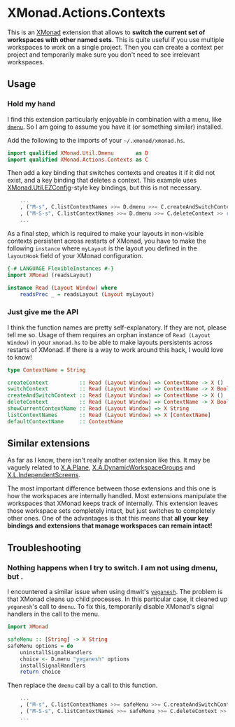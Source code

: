 # XMonad.Actions.Contexts

This is an [XMonad](http://xmonad.org) extension that allows to **switch the
current set of workspaces with other named sets**. This is quite useful if you
use multiple workspaces to work on a single project. Then you can create a
context per project and temporarily make sure you don't need to see irrelevant
workspaces.


## Usage

### Hold my hand

I find this extension particularly enjoyable in combination with a menu, like
[`dmenu`](http://tools.suckless.org/dmenu/). So I am going to assume you have it
(or something similar) installed.

Add the following to the imports of your `~/.xmonad/xmonad.hs`.
```haskell
import qualified XMonad.Util.Dmenu       as D
import qualified XMonad.Actions.Contexts as C
```

Then add a key binding that switches contexts and creates it if it did not
exist, and a key binding that deletes a context.
This example uses
[XMonad.Util.EZConfig](http://xmonad.org/xmonad-docs/xmonad-contrib/XMonad-Util-EZConfig.html)-style
key bindings, but this is not necessary.
```haskell
    ...
    , ("M-s", C.listContextNames >>= D.dmenu >>= C.createAndSwitchContext)
    , ("M-S-s", C.listContextNames >>= D.dmenu >>= C.deleteContext >> return ())
    ...
```

As a final step, which is required to make your layouts in non-visible contexts
persistent across restarts of XMonad, you have to make the following `instance`
where `myLayout` is the layout you defined in the `layoutHook` field of your
XMonad configuration.
```haskell
{-# LANGUAGE FlexibleInstances #-}
import XMonad (readsLayout)

instance Read (Layout Window) where
    readsPrec _ = readsLayout (Layout myLayout)
```


### Just give me the API

I think the function names are pretty self-explanatory. If they are not, please
tell me so. Usage of them requires an orphan instance of `Read (Layout Window)`
in your `xmonad.hs` to be able to make layouts persistents across restarts of
XMonad. If there is a way to work around this hack, I would love to know!
```haskell
type ContextName = String

createContext          :: Read (Layout Window) => ContextName -> X ()
switchContext          :: Read (Layout Window) => ContextName -> X Bool
createAndSwitchContext :: Read (Layout Window) => ContextName -> X ()
deleteContext          :: Read (Layout Window) => ContextName -> X Bool
showCurrentContextName :: Read (Layout Window) => X String
listContextNames       :: Read (Layout Window) => X [ContextName]
defaultContextName     :: ContextName
```


## Similar extensions

As far as I know, there isn't really another extension like this. It may be
vaguely related to
[X.A.Plane](http://xmonad.org/xmonad-docs/xmonad-contrib/XMonad-Actions-Plane.html),
[X.A.DynamicWorkspaceGroups](http://xmonad.org/xmonad-docs/xmonad-contrib/XMonad-Actions-DynamicWorkspaceGroups.html)
and
[X.L.IndependentScreens](http://hackage.haskell.org/package/xmonad-contrib-0.12/docs/XMonad-Layout-IndependentScreens.html).

The most important difference between those extensions and this one is how the
workspaces are internally handled. Most extensions manipulate the workspaces
that XMonad keeps track of internally. This extension leaves those workspace
sets completely intact, but just switches to completely other ones. One of the
advantages is that this means that **all your key bindings and extensions that
manage workspaces can remain intact!**


## Troubleshooting

### Nothing happens when I try to switch. I am not using dmenu, but <X>.

I encountered a similar issue when using dmwit's
[`yeganesh`](http://dmwit.com/yeganesh/). The problem is that XMonad cleans up
child processes. In this particular case, it cleaned up `yeganesh`'s call to
`dmenu`. To fix this, temporarily disable XMonad's signal handlers in the call
to the menu.
```haskell
import XMonad

safeMenu :: [String] -> X String
safeMenu options = do
    uninstallSignalHandlers
    choice <- D.menu "yeganesh" options
    installSignalHandlers
    return choice
```
Then replace the `dmenu` call by a call to this function.
```haskell
    ...
    , ("M-s", C.listContextNames >>= safeMenu >>= C.createAndSwitchContext)
    , ("M-S-s", C.listContextNames >>= safeMenu >>= C.deleteContext >> return ())
    ...
```

